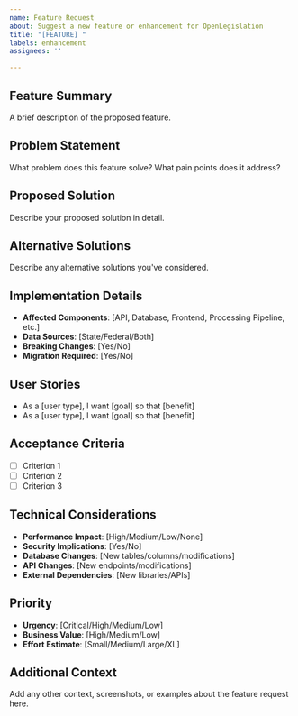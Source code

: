 ```yaml
---
name: Feature Request
about: Suggest a new feature or enhancement for OpenLegislation
title: "[FEATURE] "
labels: enhancement
assignees: ''

---
```


## Feature Summary
A brief description of the proposed feature.

## Problem Statement
What problem does this feature solve? What pain points does it address?

## Proposed Solution
Describe your proposed solution in detail.

## Alternative Solutions
Describe any alternative solutions you've considered.

## Implementation Details
- **Affected Components**: [API, Database, Frontend, Processing Pipeline, etc.]
- **Data Sources**: [State/Federal/Both]
- **Breaking Changes**: [Yes/No]
- **Migration Required**: [Yes/No]

## User Stories
- As a [user type], I want [goal] so that [benefit]
- As a [user type], I want [goal] so that [benefit]

## Acceptance Criteria
- [ ] Criterion 1
- [ ] Criterion 2
- [ ] Criterion 3

## Technical Considerations
- **Performance Impact**: [High/Medium/Low/None]
- **Security Implications**: [Yes/No]
- **Database Changes**: [New tables/columns/modifications]
- **API Changes**: [New endpoints/modifications]
- **External Dependencies**: [New libraries/APIs]

## Priority
- **Urgency**: [Critical/High/Medium/Low]
- **Business Value**: [High/Medium/Low]
- **Effort Estimate**: [Small/Medium/Large/XL]

## Additional Context
Add any other context, screenshots, or examples about the feature request here.
